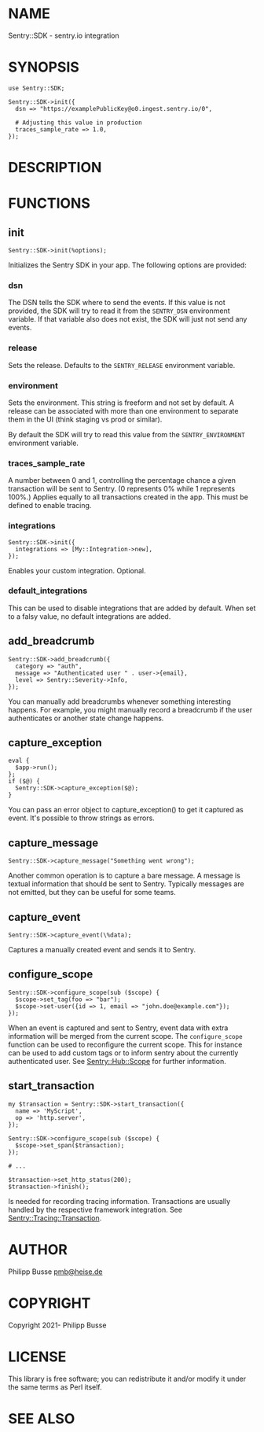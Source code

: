 # NAME

Sentry::SDK - sentry.io integration

# SYNOPSIS

    use Sentry::SDK;

    Sentry::SDK->init({
      dsn => "https://examplePublicKey@o0.ingest.sentry.io/0",

      # Adjusting this value in production
      traces_sample_rate => 1.0,
    });

# DESCRIPTION

# FUNCTIONS

## init

    Sentry::SDK->init(%options);

Initializes the Sentry SDK in your app. The following options are provided:

### dsn

The DSN tells the SDK where to send the events. If this value is not provided, the SDK will try to read it from the `SENTRY_DSN` environment variable. If that variable also does not exist, the SDK will just not send any events.

### release

Sets the release. Defaults to the `SENTRY_RELEASE` environment variable.

### environment

Sets the environment. This string is freeform and not set by default. A release can be associated with more than one environment to separate them in the UI (think staging vs prod or similar).

By default the SDK will try to read this value from the `SENTRY_ENVIRONMENT` environment variable.

### traces\_sample\_rate

A number between 0 and 1, controlling the percentage chance a given transaction will be sent to Sentry. (0 represents 0% while 1 represents 100%.) Applies equally to all transactions created in the app. This must be defined to enable tracing.

### integrations

    Sentry::SDK->init({
      integrations => [My::Integration->new],
    });

Enables your custom integration. Optional.

### default\_integrations

This can be used to disable integrations that are added by default. When set to a falsy value, no default integrations are added.

## add\_breadcrumb

    Sentry::SDK->add_breadcrumb({
      category => "auth",
      message => "Authenticated user " . user->{email},
      level => Sentry::Severity->Info,
    });

You can manually add breadcrumbs whenever something interesting happens. For example, you might manually record a breadcrumb if the user authenticates or another state change happens.

## capture\_exception

    eval {
      $app->run();
    };
    if ($@) {
      Sentry::SDK->capture_exception($@);
    }

You can pass an error object to capture\_exception() to get it captured as event. It's possible to throw strings as errors.

## capture\_message

    Sentry::SDK->capture_message("Something went wrong");

Another common operation is to capture a bare message. A message is textual information that should be sent to Sentry. Typically messages are not emitted, but they can be useful for some teams.

## capture\_event

    Sentry::SDK->capture_event(\%data);

Captures a manually created event and sends it to Sentry.

## configure\_scope

    Sentry::SDK->configure_scope(sub ($scope) {
      $scope->set_tag(foo => "bar");
      $scope->set-user({id => 1, email => "john.doe@example.com"});
    });

When an event is captured and sent to Sentry, event data with extra information will be merged from the current scope. The `configure_scope` function can be used to reconfigure the current scope. This for instance can be used to add custom tags or to inform sentry about the currently authenticated user. See [Sentry::Hub::Scope](https://metacpan.org/pod/Sentry%3A%3AHub%3A%3AScope) for further information.

## start\_transaction

    my $transaction = Sentry::SDK->start_transaction({
      name => 'MyScript',
      op => 'http.server',
    });

    Sentry::SDK->configure_scope(sub ($scope) {
      $scope->set_span($transaction);
    });

    # ...

    $transaction->set_http_status(200);
    $transaction->finish();

Is needed for recording tracing information. Transactions are usually handled by the respective framework integration. See [Sentry::Tracing::Transaction](https://metacpan.org/pod/Sentry%3A%3ATracing%3A%3ATransaction).

# AUTHOR

Philipp Busse <pmb@heise.de>

# COPYRIGHT

Copyright 2021- Philipp Busse

# LICENSE

This library is free software; you can redistribute it and/or modify
it under the same terms as Perl itself.

# SEE ALSO

